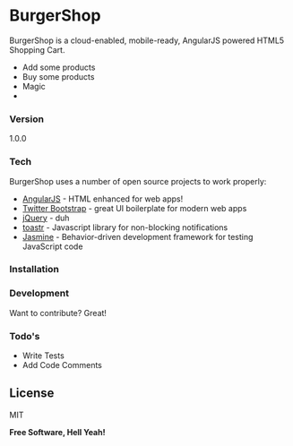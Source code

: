 # BurgerShop

BurgerShop is a cloud-enabled, mobile-ready, AngularJS powered HTML5 Shopping Cart.

  - Add some products
  - Buy some products
  - Magic
  - 
### Version
1.0.0

### Tech

BurgerShop uses a number of open source projects to work properly:

* [AngularJS] - HTML enhanced for web apps!
* [Twitter Bootstrap] - great UI boilerplate for modern web apps
* [jQuery] - duh
* [toastr] - Javascript library for non-blocking notifications
* [Jasmine] - Behavior-driven development framework for testing JavaScript code

### Installation

### Development

Want to contribute? Great!

### Todo's

 - Write Tests
 - Add Code Comments

License
----
MIT


**Free Software, Hell Yeah!**

[Ashley Hollis]:https://github.com/AshleyHollis
[Stephen Reardon]:https://twitter.com/OldmateSteve
[Twitter Bootstrap]:http://twitter.github.com/bootstrap/
[jQuery]:http://jquery.com
[AngularJS]:http://angularjs.org
[toastr]:http://codeseven.github.io/toastr/
[Jasmine]:http://jasmine.github.io/

